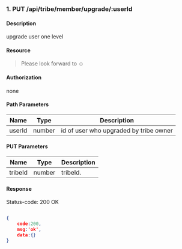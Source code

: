### 1. PUT /api/tribe/member/upgrade/:userId

#### Description
upgrade user one level

#### Resource
 > Please look forward to ☺

#### Authorization
none

#### Path Parameters
|Name|Type|Description| 
|----|---|---|
| userId |number| id of user who upgraded by tribe owner| 

#### PUT Parameters
|Name|Type|Description| 
|----|---|---|
| tribeId |number| tribeId.|

#### Response
Status-code: 200 OK

```json

{   
    code:200,
    msg:'ok',
    data:{}
}
```
 
